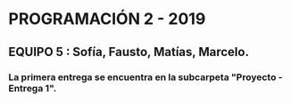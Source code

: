 ﻿# PROGRAMACIÓN 2 - 2019

## EQUIPO 5 : Sofía, Fausto, Matías, Marcelo.

### La primera entrega se encuentra en la subcarpeta "Proyecto - Entrega 1".
